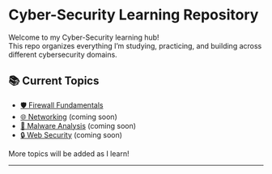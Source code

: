 # Cyber-Security Learning Repository

Welcome to my Cyber-Security learning hub!  
This repo organizes everything I’m studying, practicing, and building across different cybersecurity domains.

## 📚 Current Topics

- [🛡️ Firewall Fundamentals](./Firewall/README.md)
- [🌐 Networking](./Networking/README.md) (coming soon)
- [🦠 Malware Analysis](./Malware-Analysis/README.md) (coming soon)
- [🔒 Web Security](./Web-Security/README.md) (coming soon)

More topics will be added as I learn!

---
